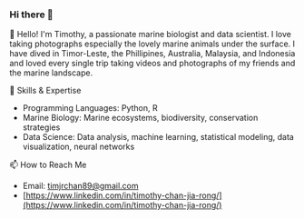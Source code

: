 ### Hi there 👋

👋 Hello! I'm Timothy, a passionate marine biologist and data scientist. I love taking photographs especially the lovely marine animals under the surface. I have dived in Timor-Leste, the Phillipines, Australia, Malaysia, and Indonesia and loved every single trip taking videos and photographs of my friends and the marine landscape. 

🔧 Skills & Expertise
- Programming Languages: Python, R
- Marine Biology: Marine ecosystems, biodiversity, conservation strategies
- Data Science: Data analysis, machine learning, statistical modeling, data visualization, neural networks


📫 How to Reach Me
- Email: timjrchan89@gmail.com
- [https://www.linkedin.com/in/timothy-chan-jia-rong/](https://www.linkedin.com/in/timothy-chan-jia-rong/)
